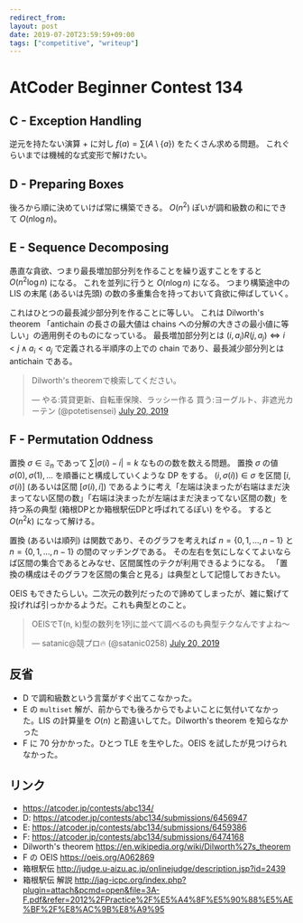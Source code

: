 ```yaml
---
redirect_from:
layout: post
date: 2019-07-20T23:59:59+09:00
tags: ["competitive", "writeup"]
---
```


# AtCoder Beginner Contest 134

## C - Exception Handling

逆元を持たない演算 $+$ に対し $f(a) = \sum (A \setminus \{ a \})$ をたくさん求める問題。
これぐらいまでは機械的な式変形で解けたい。

## D - Preparing Boxes

後ろから順に決めていけば常に構築できる。
$O(n^2)$ ぽいが調和級数の和にできて $O(n \log n)$。

## E - Sequence Decomposing

愚直な貪欲、つまり最長増加部分列を作ることを繰り返すことをすると $O(n^2 \log n)$ になる。
これを並列に行うと $O(n \log n)$ になる。
つまり構築途中の LIS の末尾 (あるいは先頭) の数の多重集合を持っておいて貪欲に伸ばしていく。

これはひとつの最長減少部分列を作ることに等しい。
これは Dilworth's theorem 「antichain の長さの最大値は chains への分解の大きさの最小値に等しい」の適用例そのものになっている。
最長増加部分列とは $(i, a_i) R (j, a_j) \iff i \lt j \land a_i \lt a_j$ で定義される半順序の上での chain であり、最長減少部分列とは antichain である。

<blockquote class="twitter-tweet" data-conversation="none"><p lang="ja" dir="ltr">Dilworth&#39;s theoremで検索してください。</p>&mdash; やる:賃貸更新、自転車保険、ラッシー作る 買う:ヨーグルト、非遮光カーテン (@potetisensei) <a href="https://twitter.com/potetisensei/status/1152576035449270274?ref_src=twsrc%5Etfw">July 20, 2019</a></blockquote> <script async src="https://platform.twitter.com/widgets.js" charset="utf-8"></script>

## F - Permutation Oddness

置換 $\sigma \in \mathfrak{S} _ n$ であって $\sum |\sigma(i) - i| = k$ なものの数を数える問題。
置換 $\sigma$ の値 $\sigma(0), \sigma(1), \dots$ を順番にと構成していくような DP をする。
$(i, \sigma(i)) \in \sigma$ を区間 $[i, \sigma(i)]$ (あるいは区間 $[\sigma(i), i]$) であるように考え「左端は決まったが右端はまだ決まってない区間の数」「右端は決まったが左端はまだ決まってない区間の数」を持つ系の典型 (箱根DPとか箱根駅伝DPと呼ばれてるぽい) をやる。
すると $O(n^2k)$ になって解ける。

置換 (あるいは順列) は関数であり、そのグラフを考えれば $n = \{ 0, 1, \dots, n - 1 \}$ と $n = \{ 0, 1, \dots, n - 1 \}$ の間のマッチングである。
その左右を気にしなくてよいならば区間の集合であるとみなせ、区間属性のテクが利用できるようになる。
「置換の構成はそのグラフを区間の集合と見る」は典型として記憶しておきたい。

OEIS もできたらしい。二次元の数列だったので諦めてしまったが、雑に繋げて投げれば引っかかるようだ。これも典型とのこと。

<blockquote class="twitter-tweet"><p lang="ja" dir="ltr">OEISでT(n, k)型の数列を1列に並べて調べるのも典型テクなんですよね～</p>&mdash; satanic@競プロ🔥 (@satanic0258) <a href="https://twitter.com/satanic0258/status/1152578746571878401?ref_src=twsrc%5Etfw">July 20, 2019</a></blockquote> <script async src="https://platform.twitter.com/widgets.js" charset="utf-8"></script>

## 反省

-   D で調和級数という言葉がすぐ出てこなかった。
-   E の `multiset` 解が、前からでも後ろからでもよいことに気付いてなかった。LIS の計算量を $O(n)$ と勘違いしてた。Dilworth's theorem を知らなかった
-   F に 70 分かかった。ひとつ TLE を生やした。OEIS を試したが見つけられなかった。

## リンク

-   <https://atcoder.jp/contests/abc134/>
-   D: <https://atcoder.jp/contests/abc134/submissions/6456947>
-   E: <https://atcoder.jp/contests/abc134/submissions/6459386>
-   F: <https://atcoder.jp/contests/abc134/submissions/6474168>
-   Dilworth's theorem <https://en.wikipedia.org/wiki/Dilworth%27s_theorem>
-   F の OEIS <https://oeis.org/A062869>
-   箱根駅伝 <http://judge.u-aizu.ac.jp/onlinejudge/description.jsp?id=2439>
-   箱根駅伝 解説 <http://jag-icpc.org/index.php?plugin=attach&pcmd=open&file=3A-F.pdf&refer=2012%2FPractice%2F%E5%A4%8F%E5%90%88%E5%AE%BF%2F%E8%AC%9B%E8%A9%95>

